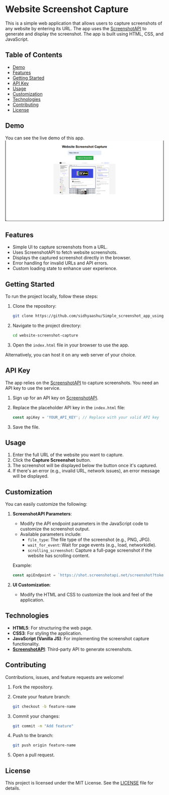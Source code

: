 # Website Screenshot Capture

This is a simple web application that allows users to capture screenshots of any website by entering its URL. The app uses the [ScreenshotAPI](https://screenshotapi.net/) to generate and display the screenshot. The app is built using HTML, CSS, and JavaScript.

## Table of Contents

- [Demo](#demo)
- [Features](#features)
- [Getting Started](#getting-started)
- [API Key](#api-key)
- [Usage](#usage)
- [Customization](#customization)
- [Technologies](#technologies)
- [Contributing](#contributing)
- [License](#license)

## Demo
You can see the live demo of this app.
![Screenshot of landing page](images/one.png)

## Features

- Simple UI to capture screenshots from a URL.
- Uses ScreenshotAPI to fetch website screenshots.
- Displays the captured screenshot directly in the browser.
- Error handling for invalid URLs and API errors.
- Custom loading state to enhance user experience.

## Getting Started

To run the project locally, follow these steps:

1. Clone the repository:

    ```bash
    git clone https://github.com/sidhyaashu/Simple_screenshot_app_using_html_css_js.git
    ```

2. Navigate to the project directory:

    ```bash
    cd website-screenshot-capture
    ```

3. Open the `index.html` file in your browser to use the app.

Alternatively, you can host it on any web server of your choice.

## API Key

The app relies on the [ScreenshotAPI](https://screenshotapi.net/) to capture screenshots. You need an API key to use the service.

1. Sign up for an API key on [ScreenshotAPI](https://screenshotapi.net/signup).
2. Replace the placeholder API key in the `index.html` file:

    ```javascript
    const apiKey = 'YOUR_API_KEY'; // Replace with your valid API key
    ```

3. Save the file.

## Usage

1. Enter the full URL of the website you want to capture.
2. Click the **Capture Screenshot** button.
3. The screenshot will be displayed below the button once it's captured.
4. If there's an error (e.g., invalid URL, network issues), an error message will be displayed.

## Customization

You can easily customize the following:

1. **ScreenshotAPI Parameters**:
   - Modify the API endpoint parameters in the JavaScript code to customize the screenshot output.
   - Available parameters include:
     - `file_type`: The file type of the screenshot (e.g., PNG, JPG).
     - `wait_for_event`: Wait for page events (e.g., load, networkidle).
     - `scrolling_screenshot`: Capture a full-page screenshot if the website has scrolling content.
  
   Example:

    ```javascript
    const apiEndpoint = `https://shot.screenshotapi.net/screenshot?token=${apiKey}&url=${encodeURIComponent(websiteUrl)}&output=json&file_type=jpg&wait_for_event=networkidle`;
    ```

2. **UI Customization**:
   - Modify the HTML and CSS to customize the look and feel of the application.

## Technologies

- **HTML5**: For structuring the web page.
- **CSS3**: For styling the application.
- **JavaScript (Vanilla JS)**: For implementing the screenshot capture functionality.
- **[ScreenshotAPI](https://screenshotapi.net/)**: Third-party API to generate screenshots.

## Contributing

Contributions, issues, and feature requests are welcome!

1. Fork the repository.
2. Create your feature branch:

    ```bash
    git checkout -b feature-name
    ```

3. Commit your changes:

    ```bash
    git commit -m "Add feature"
    ```

4. Push to the branch:

    ```bash
    git push origin feature-name
    ```

5. Open a pull request.

## License

This project is licensed under the MIT License. See the [LICENSE](LICENSE) file for details.

